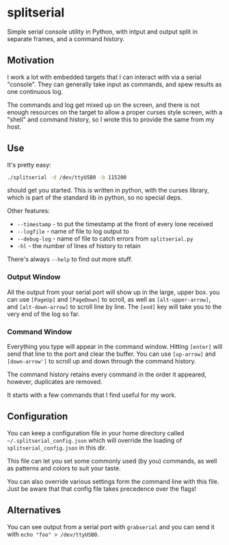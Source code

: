 # splitserial

Simple serial console utility in Python, with intput and output split in separate frames,
and a command history.

## Motivation

I work a lot with embedded targets that I can interact with via a serial "console".
They can generally take input as commands, and spew results as one continuous log.

The commands and log get mixed up on the screen, and there is not enough resources
on the target to allow a proper curses style screen, with a "shell" and command
history, so I wrote this to provide the same from my host.


## Use

It's pretty easy:

```sh
./splitserial -d /dev/ttyUSB0 -b 115200
```

should get you started. This is written in python, with the curses library,
which is part of the standard lib in python, so no special deps.

Other features:

* `--timestamp` - to put the timestamp at the front of every lone received
* `--logfile`   - name of file to log output to
* `--debug-log` - name of file to catch errors from `splitserial.py`
* `-hl`         - the number of lines of history to retain

There's always `--help` to find out more stuff.

### Output Window

All the output from your serial port will show up in the large, upper box.
you can use `[PageUp]` and `[PageDown]` to scroll, as well as 
`[alt-upper-arrow]`, and `[alt-down-arrow]` to scroll line by line.
The `[end]` key will take you to the very end of the log so far.

### Command Window

Everything you type will appear in the command window. Hitting `[enter]` will
send that line to the port and clear the buffer. You can use `[up-arrow]` and
`[down-arrow']` to scroll up and down through the command history.

The command history retains every command in the order it appeared, however,
duplicates are removed.

It starts with a few commands that I find useful for my work.


## Configuration

You can keep a configuration file in your home directory called
`~/.splitserial_config.json`
which will override the loading of `splitserial_config.json` in this dir.

This file can let you set some commonly used (by you) commands, as well
as patterns and colors to suit your taste.

You can also override various settings form the command line with
this file. Just be aware that that config file takes precedence over
the flags!

## Alternatives

You can see output from a serial port with `grabserial` and you can send it
with `echo "foo" > /dev/ttyUSB0`.

